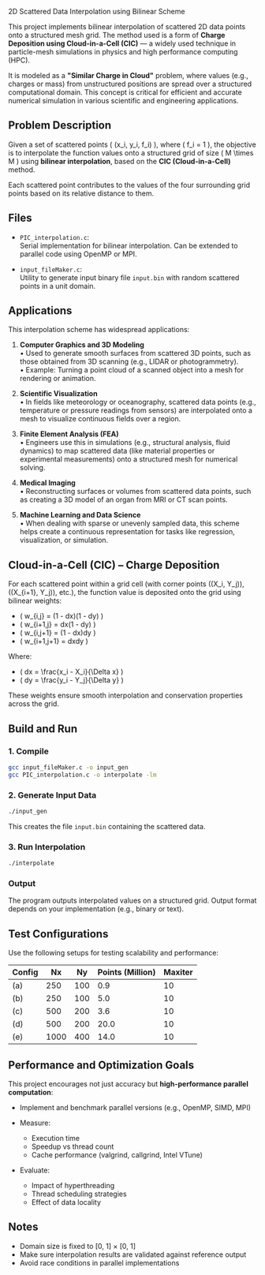 2D Scattered Data Interpolation using Bilinear Scheme

This project implements bilinear interpolation of scattered 2D data points onto a structured mesh grid. The method used is a form of **Charge Deposition using Cloud-in-a-Cell (CIC)** — a widely used technique in particle-mesh simulations in physics and high performance computing (HPC).

It is modeled as a **"Similar Charge in Cloud"** problem, where values (e.g., charges or mass) from unstructured positions are spread over a structured computational domain. This concept is critical for efficient and accurate numerical simulation in various scientific and engineering applications.

## Problem Description

Given a set of scattered points \( (x_i, y_i, f_i) \), where \( f_i = 1 \), the objective is to interpolate the function values onto a structured grid of size \( M \times M \) using **bilinear interpolation**, based on the **CIC (Cloud-in-a-Cell)** method.

Each scattered point contributes to the values of the four surrounding grid points based on its relative distance to them.

## Files

- `PIC_interpolation.c`:  
  Serial implementation for bilinear interpolation. Can be extended to parallel code using OpenMP or MPI.

- `input_fileMaker.c`:  
  Utility to generate input binary file `input.bin` with random scattered points in a unit domain.

## Applications

This interpolation scheme has widespread applications:

1. **Computer Graphics and 3D Modeling**  
   • Used to generate smooth surfaces from scattered 3D points, such as those obtained from 3D scanning (e.g., LIDAR or photogrammetry).  
   • Example: Turning a point cloud of a scanned object into a mesh for rendering or animation.

2. **Scientific Visualization**  
   • In fields like meteorology or oceanography, scattered data points (e.g., temperature or pressure readings from sensors) are interpolated onto a mesh to visualize continuous fields over a region.

3. **Finite Element Analysis (FEA)**  
   • Engineers use this in simulations (e.g., structural analysis, fluid dynamics) to map scattered data (like material properties or experimental measurements) onto a structured mesh for numerical solving.

4. **Medical Imaging**  
   • Reconstructing surfaces or volumes from scattered data points, such as creating a 3D model of an organ from MRI or CT scan points.

5. **Machine Learning and Data Science**  
   • When dealing with sparse or unevenly sampled data, this scheme helps create a continuous representation for tasks like regression, visualization, or simulation.

## Cloud-in-a-Cell (CIC) – Charge Deposition

For each scattered point within a grid cell (with corner points \((X_i, Y_j)\), \((X_{i+1}, Y_j)\), etc.), the function value is deposited onto the grid using bilinear weights:

- \( w_{i,j} = (1 - dx)(1 - dy) \)  
- \( w_{i+1,j} = dx(1 - dy) \)  
- \( w_{i,j+1} = (1 - dx)dy \)  
- \( w_{i+1,j+1} = dxdy \)

Where:

- \( dx = \frac{x_i - X_i}{\Delta x} \)  
- \( dy = \frac{y_i - Y_j}{\Delta y} \)

These weights ensure smooth interpolation and conservation properties across the grid.

## Build and Run

### 1. Compile

```bash
gcc input_fileMaker.c -o input_gen
gcc PIC_interpolation.c -o interpolate -lm
````

### 2. Generate Input Data

```bash
./input_gen
```

This creates the file `input.bin` containing the scattered data.

### 3. Run Interpolation

```bash
./interpolate
```

### Output

The program outputs interpolated values on a structured grid. Output format depends on your implementation (e.g., binary or text).

## Test Configurations

Use the following setups for testing scalability and performance:

| Config | Nx   | Ny  | Points (Million) | Maxiter |
| ------ | ---- | --- | ---------------- | ------- |
| (a)    | 250  | 100 | 0.9              | 10      |
| (b)    | 250  | 100 | 5.0              | 10      |
| (c)    | 500  | 200 | 3.6              | 10      |
| (d)    | 500  | 200 | 20.0             | 10      |
| (e)    | 1000 | 400 | 14.0             | 10      |

## Performance and Optimization Goals

This project encourages not just accuracy but **high-performance parallel computation**:

* Implement and benchmark parallel versions (e.g., OpenMP, SIMD, MPI)
* Measure:

  * Execution time
  * Speedup vs thread count
  * Cache performance (valgrind, callgrind, Intel VTune)
* Evaluate:

  * Impact of hyperthreading
  * Thread scheduling strategies
  * Effect of data locality

## Notes

* Domain size is fixed to \[0, 1] × \[0, 1]
* Make sure interpolation results are validated against reference output
* Avoid race conditions in parallel implementations
